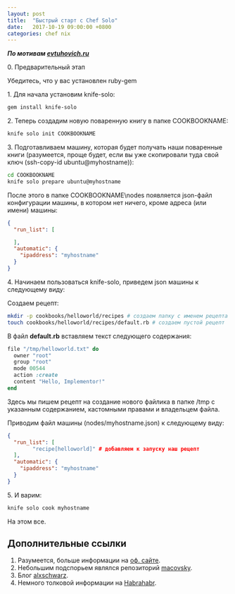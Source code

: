 ```yaml
---
layout: post
title:  "Быстрый старт с Chef Solo"
date:   2017-10-19 09:00:00 +0800
categories: chef nix
---
```


***По мотивам [evtuhovich.ru](http://evtuhovich.ru/blog/2014/03/28/knife-solo)***

0\. Предварительный этап

Убедитесь, что у вас установлен ruby-gem

1\. Для начала установим knife-solo:

```sh
gem install knife-solo
```

2\. Теперь создадим новую поваренную книгу в папке COOKBOOKNAME:

```sh
knife solo init COOKBOOKNAME
```

3\. Подготавливаем машину, которая будет получать наши поваренные книги (разумеется, проще будет, если вы уже скопировали туда свой ключ (ssh-copy-id ubuntu@myhostname)):

```sh
cd COOKBOOKNAME
knife solo prepare ubuntu@myhostname
```

После этого в папке COOKBOOKNAME\nodes появляется json-файл конфигурации машины, в котором нет ничего, кроме адреса (или имени) машины:

```json
{
  "run_list": [

  ],
  "automatic": {
    "ipaddress": "myhostname"
  }
}
```

4\. Начинаем пользоваться knife-solo, приведем json машины к следующему виду:

Создаем рецепт:
```sh
mkdir -p cookbooks/helloworld/recipes # создаем папку с именем рецепта
touch cookbooks/helloworld/recipes/default.rb # создаем пустой рецепт
```

В файл **default.rb** вставляем текст следующего содержания:

```rb
file "/tmp/helloworld.txt" do
  owner "root"
  group "root"
  mode 00544
  action :create
  content "Hello, Implementor!"
end
```

Здесь мы пишем рецепт на создание нового файлика в папке /tmp с указанным содержанием, кастомными правами и владельцем файла.

Приводим файл машины (nodes/myhostname.json) к следующему виду:

```json
{
  "run_list": [
        "recipe[helloworld]" # добавляем к запуску наш рецепт
  ],
  "automatic": {
    "ipaddress": "myhostname"
  }
}
```

5\. И варим:
```sh
knife solo cook myhostname
```

На этом все.

## Дополнительные ссылки

1. Разумеется, больше информации на [оф. сайте](https://docs.chef.io/chef_solo.html).
2. Небольшим подспорьем являлся репозиторий [macovsky](https://github.com/macovsky/rails-on-chef-solo).
3. Блог [alxschwarz](https://ru.alxschwarz.com/2012/04/chef-basics-introduction-to-cookbooks).
4. Немного толковой информации на [Habrahabr](https://habrahabr.ru/company/epam_systems/blog/209368).
